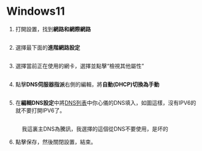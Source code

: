 # Windows11

1. 打開設置，找到**網路和網際網路**

<figure><img src="https://pic.imgdb.cn/item/65ff855e9f345e8d03f5b7d5.png" alt=""><figcaption></figcaption></figure>

2. 選擇最下面的**進階網路設定**

<figure><img src="https://pic.imgdb.cn/item/65ff85f39f345e8d03f995dc.png" alt=""><figcaption></figcaption></figure>

3. 選擇當前正在使用的網卡，選擇並點擊“檢視其他屬性”

<figure><img src="https://pic.imgdb.cn/item/65ff865d9f345e8d03fbf253.png" alt=""><figcaption></figcaption></figure>

4. 點擊**DNS伺服器指派**右側的編輯，將**自動(DHCP)**切換為**手動**

<figure><img src="https://pic.imgdb.cn/item/65ff869f9f345e8d03fd5fcf.png" alt=""><figcaption></figcaption></figure>

5. 在**編輯DNS設定**中將[DNS列表](https://dns.icoa.cn/)中你心儀的DNS填入，如圖這樣，沒有IPV6的就不要打開IPV6了。

<figure><img src="https://pic.imgdb.cn/item/65ff87469f345e8d03018797.png" alt=""><figcaption><p>我這裏主DNS為騰訊，我選擇的這個從DNS不要使用，是坏的</p></figcaption></figure>

6. 點擊保存，然後關閉設置，結束。
